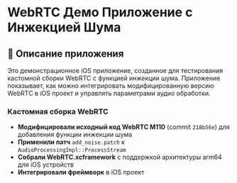 # WebRTC Демо Приложение с Инжекцией Шума

## 📱 Описание приложения

Это демонстрационное iOS приложение, созданное для тестирования кастомной сборки WebRTC с функцией инжекции шума. Приложение показывает, как можно интегрировать модифицированную версию WebRTC в iOS проект и управлять параметрами аудио обработки.

### Кастомная сборка WebRTC
- **Модифицировали исходный код WebRTC M110** (commit `218b56e`) для добавления функции инжекции шума
- **Применили патч** `add_noise.patch` к `AudioProcessingImpl::ProcessStream`
- **Собрали WebRTC.xcframework** с поддержкой архитектуры arm64 для iOS устройств
- **Интегрировали фреймворк** в iOS проект
